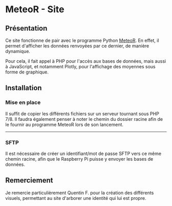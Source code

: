 # MeteoR - Site

## **Présentation**
Ce site fonctionne de pair avec le programme Python [MeteoR](https://github.com/LoicDblt/MeteoR-Programme). En effet, il permet d'afficher les
données renvoyées par ce dernier, de manière dynamique.

Pour cela, il fait appel à PHP pour l'accès aux bases de données, mais aussi à JavaScript, et notamment
Plotly, pour l'affichage des moyennes sous forme de graphique.

## **Installation**
### Mise en place
Il suffit de copier les différents fichiers sur un serveur tournant sous PHP 7/8.
Il faudra également penser à noter le chemin du dossier racine afin de le fournir au programme MeteoR lors de son lancement.

---

### SFTP
Il est nécessaire de créer un identifiant/mot de passe SFTP vers ce même chemin racine, afin que le Raspberry Pi puisse y envoyer les bases de données.

## **Remerciement**
Je remercie particulièrement Quentin F. pour la création des différents visuels, permettant au site d'arborer une identité qui lui est propre.

